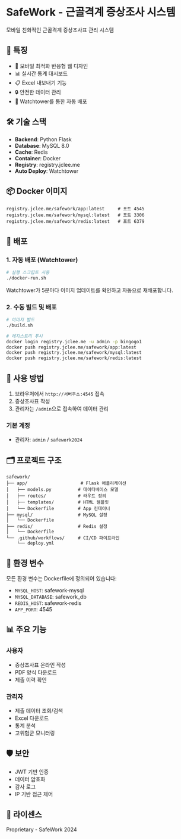 # SafeWork - 근골격계 증상조사 시스템

모바일 친화적인 근골격계 증상조사표 관리 시스템

## 🚀 특징

- 📱 모바일 최적화 반응형 웹 디자인
- 📊 실시간 통계 대시보드
- 📋 Excel 내보내기 기능
- 🔒 안전한 데이터 관리
- 🔄 Watchtower를 통한 자동 배포

## 🛠️ 기술 스택

- **Backend**: Python Flask
- **Database**: MySQL 8.0
- **Cache**: Redis
- **Container**: Docker
- **Registry**: registry.jclee.me
- **Auto Deploy**: Watchtower

## 📦 Docker 이미지

```
registry.jclee.me/safework/app:latest     # 포트 4545
registry.jclee.me/safework/mysql:latest   # 포트 3306
registry.jclee.me/safework/redis:latest   # 포트 6379
```

## 🚀 배포

### 1. 자동 배포 (Watchtower)

```bash
# 실행 스크립트 사용
./docker-run.sh
```

Watchtower가 5분마다 이미지 업데이트를 확인하고 자동으로 재배포합니다.

### 2. 수동 빌드 및 배포

```bash
# 이미지 빌드
./build.sh

# 레지스트리 푸시
docker login registry.jclee.me -u admin -p bingogo1
docker push registry.jclee.me/safework/app:latest
docker push registry.jclee.me/safework/mysql:latest
docker push registry.jclee.me/safework/redis:latest
```

## 📱 사용 방법

1. 브라우저에서 `http://서버주소:4545` 접속
2. 증상조사표 작성
3. 관리자는 `/admin`으로 접속하여 데이터 관리

### 기본 계정
- 관리자: `admin` / `safework2024`

## 🗂️ 프로젝트 구조

```
safework/
├── app/                    # Flask 애플리케이션
│   ├── models.py          # 데이터베이스 모델
│   ├── routes/            # 라우트 정의
│   ├── templates/         # HTML 템플릿
│   └── Dockerfile         # App 컨테이너
├── mysql/                 # MySQL 설정
│   └── Dockerfile        
├── redis/                 # Redis 설정
│   └── Dockerfile        
└── .github/workflows/     # CI/CD 파이프라인
    └── deploy.yml
```

## 🔧 환경 변수

모든 환경 변수는 Dockerfile에 정의되어 있습니다:

- `MYSQL_HOST`: safework-mysql
- `MYSQL_DATABASE`: safework_db
- `REDIS_HOST`: safework-redis
- `APP_PORT`: 4545

## 📊 주요 기능

### 사용자
- 증상조사표 온라인 작성
- PDF 양식 다운로드
- 제출 이력 확인

### 관리자
- 제출 데이터 조회/검색
- Excel 다운로드
- 통계 분석
- 고위험군 모니터링

## 🛡️ 보안

- JWT 기반 인증
- 데이터 암호화
- 감사 로그
- IP 기반 접근 제어

## 📝 라이센스

Proprietary - SafeWork 2024